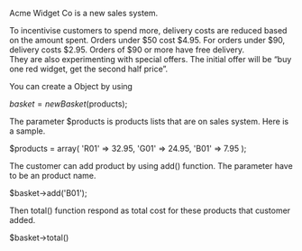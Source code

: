 

Acme Widget Co is a new sales system.

To incentivise customers to spend more, delivery costs are reduced based on the amount  spent. Orders under $50 cost $4.95. For orders under $90, delivery costs $2.95. Orders of  $90 or more have free delivery.  
They are also experimenting with special offers. The initial offer will be “buy one red widget,  get the second half price”.  

You can create a Object by using

$basket = new Basket($products);

The parameter $products is products lists that are on sales system.
Here is a sample.

$products = array(
  'R01' => 32.95,
  'G01' => 24.95,
  'B01' => 7.95
);

The customer can add product by using add() function.
The parameter have to be an product name.

$basket->add('B01');

Then total() function respond as total cost for these products that customer added.

$basket->total()
